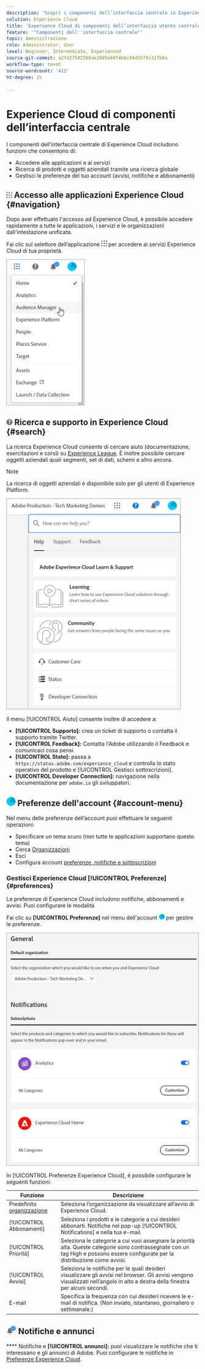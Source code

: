 ```yaml
---
description: 'Scopri i componenti dell’interfaccia centrale in Experience Cloud, ad  ricerca globale, preferenze dell’account, come navigare nell’interfaccia e ricevere aiuto. '
solution: Experience Cloud
title: 'Experience Cloud di componenti dell’interfaccia utente centrale '
feature: '"Componenti dell''interfaccia centrale"'
topic: Amministrazione
role: Administrator, User
level: Beginner, Intermediate, Experienced
source-git-commit: a2fd27582268ae2865e6074b8c84d55f8c31fb8a
workflow-type: tm+mt
source-wordcount: '412'
ht-degree: 1%

---
```


# Experience Cloud di componenti dell’interfaccia centrale

I componenti dell’interfaccia centrale di Experience Cloud includono funzioni che consentono di:

* Accedere alle applicazioni e ai servizi
* Ricerca di prodotti e oggetti aziendali tramite una ricerca globale
* Gestisci le preferenze del tuo account (avvisi, notifiche e abbonamenti)

## ![](assets/menu-icon.png) Accesso alle applicazioni Experience Cloud {#navigation}

Dopo aver effettuato l&#39;accesso ad Experience Cloud, è possibile accedere rapidamente a tutte le applicazioni, i servizi e le organizzazioni dall&#39;intestazione unificata.

Fai clic sul selettore dell’applicazione ![](assets/menu-icon.png) per accedere ai servizi Experience Cloud di tua proprietà.

![](assets/platform-core-services.png)

## ![](assets/help-icon.png) Ricerca e supporto in Experience Cloud {#search}

La ricerca Experience Cloud consente di cercare aiuto (documentazione, esercitazioni e corsi) su [Experience League](https://experienceleague.adobe.com/?lang=it#home). È inoltre possibile cercare oggetti aziendali quali segmenti, set di dati, schemi e altro ancora.

>[!NOTE]
>
>La ricerca di oggetti aziendali è disponibile solo per gli utenti di Experience Platform.

![](assets/search-menu.png)

Il menu [!UICONTROL Aiuto] consente inoltre di accedere a:

* **[!UICONTROL Supporto]:** crea un ticket di supporto o contatta il supporto   tramite Twitter.
* **[!UICONTROL Feedback]:** Contatta l&#39;Adobe utilizzando il Feedback e comunicaci cosa pensi.
* **[!UICONTROL Stato]:** passa a  `https://status.adobe.com/experience_cloud` e controlla lo stato operativo del prodotto e  [!UICONTROL Gestisci sottoscrizioni].
* **[!UICONTROL Developer Connection]:** navigazione nella documentazione per  `adobe.io` gli sviluppatori.

## ![](assets/preferences-icon.png) Preferenze dell&#39;account  {#account-menu}

Nel menu delle preferenze dell’account puoi effettuare le seguenti operazioni:

* Specificare un tema scuro (non tutte le applicazioni supportano questo tema)
* Cerca [Organizzazioni](admin-getting-started/organizations.md)
* Esci
* Configura account [preferenze, notifiche e sottoscrizioni](#preferences)

### Gestisci Experience Cloud [!UICONTROL Preferenze] {#preferences}

Le preferenze di Experience Cloud includono notifiche, abbonamenti e avvisi. Puoi configurare le modalità

Fai clic su **[!UICONTROL Preferenze]** nel menu dell&#39;account ![](assets/preferences-icon-sm.png) per gestire le preferenze.

![](assets/preferences-page.png)

In [!UICONTROL Preferenze Experience Cloud], è possibile configurare le seguenti funzioni:

| Funzione | Descrizione |
|--- |--- |
| Predefinito [organizzazione](admin-getting-started/organizations.md) | Seleziona l’organizzazione da visualizzare all’avvio di Experience Cloud. |
| [!UICONTROL Abbonamenti] | Seleziona i prodotti e le categorie a cui desideri abbonarti. Notifiche nel pop-up [!UICONTROL Notifications] e nella tua e-mail. |
| [!UICONTROL Priorità] | Seleziona le categorie a cui vuoi assegnare la priorità alta. Queste categorie sono contrassegnate con un tag High e possono essere configurate per la distribuzione come avvisi. |
| [!UICONTROL Avvisi] | Seleziona le notifiche per le quali desideri visualizzare gli avvisi nel browser. Gli avvisi vengono visualizzati nell’angolo in alto a destra della finestra per alcuni secondi. |
| E-mail | Specifica la frequenza con cui desideri ricevere le e-mail di notifica. (Non inviato, istantaneo, giornaliero o settimanale.) |

## ![](assets/notifications.png) Notifiche e annunci

**** Notifiche e  **[!UICONTROL annunci]:** puoi visualizzare le notifiche che ti interessano e gli annunci di Adobe. Puoi configurare le notifiche in [Preferenze Experience Cloud](#preferences).
